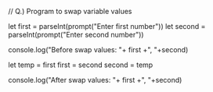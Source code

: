 // Q.) Program to swap variable values

let first = parseInt(prompt("Enter first number"))
let second = parseInt(prompt("Enter second number"))

console.log("Before swap values: "+ first +", "+second)

let temp = first
first = second
second = temp

console.log("After swap values: "+ first +", "+second)
